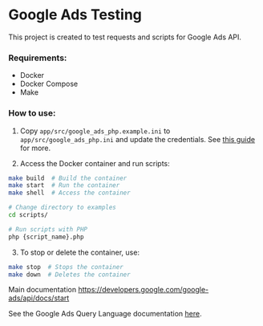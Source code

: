 # Google Ads Testing

This project is created to test requests and scripts for Google Ads API.

### Requirements:
* Docker
* Docker Compose
* Make

### How to use:

1. Copy `app/src/google_ads_php.example.ini` to `app/src/google_ads_php.ini` and update the credentials. See [this guide](https://github.com/googleads/google-ads-php) for more.


2. Access the Docker container and run scripts:
```bash
make build  # Build the container
make start  # Run the container
make shell  # Access the container

# Change directory to examples
cd scripts/

# Run scripts with PHP
php {script_name}.php
```

3. To stop or delete the container, use:
```bash
make stop  # Stops the container
make down  # Deletes the container
```

Main documentation
https://developers.google.com/google-ads/api/docs/start

See the Google Ads Query Language documentation [here](https://developers.google.com/google-ads/api/docs/query/overview).
